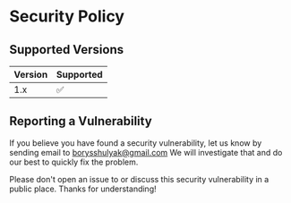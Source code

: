 # Security Policy

## Supported Versions

| Version | Supported          |
| ------- | ------------------ |
| 1.x     | :white_check_mark: |

## Reporting a Vulnerability

If you believe you have found a security vulnerability, let us know by sending email to borysshulyak@gmail.com We will investigate that and do our best to quickly fix the problem.

Please don't open an issue to or discuss this security vulnerability in a public place. Thanks for understanding!
